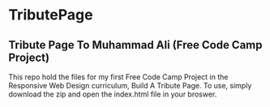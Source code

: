 # TributePage

Tribute Page To Muhammad Ali (Free Code Camp Project)
---

This repo hold the files for my first Free Code Camp Project in the Responsive Web Design curriculum, Build A Tribute Page. To use, simply download the zip and open the index.html file in your broswer.

